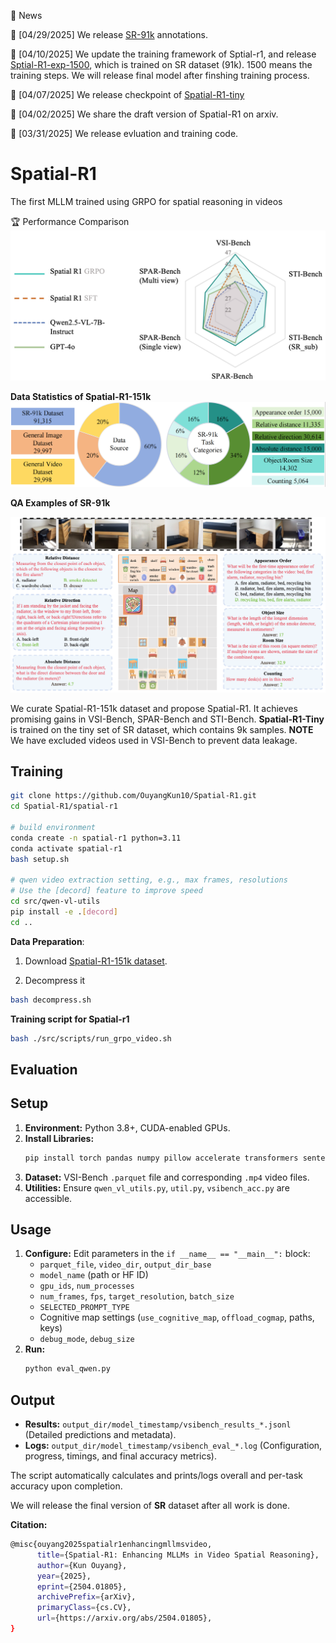 📅 News

🚀 [04/29/2025] We release [SR-91k](https://github.com/OuyangKun10/Spatial-R1/blob/main/annotation/SR-91k.jsonl) annotations.

🚀 [04/10/2025] We update the training framework of Sptial-r1, and release [Sptial-R1-exp-1500](https://huggingface.co/RUBBISHLIKE/Sptial-R1-exp-1500), which is trained on SR dataset (91k). 1500 means the training steps. We will release final model after finshing training process.

🚀 [04/07/2025] We release checkpoint of [Spatial-R1-tiny](https://huggingface.co/RUBBISHLIKE/Spatial-R1-tiny)

🚀 [04/02/2025] We share the draft version of Spatial-R1 on arxiv.

🚀 [03/31/2025] We release evluation and training code.



# Spatial-R1
The first MLLM trained using GRPO for spatial reasoning in videos

🏆 Performance Comparison 
<img src="./figure/overall_performance.png"/>

**Data Statistics of Spatial-R1-151k**
<img src="./figure/data_statistics.png"/>

**QA Examples of SR-91k**

<img src="./figure/QA_visual.png"/>

We curate Spatial-R1-151k dataset and propose Spatial-R1. It achieves promising gains in VSI-Bench, SPAR-Bench and STI-Bench. **Spatial-R1-Tiny** is trained on the tiny set of SR dataset, which contains 9k samples. **NOTE** We have excluded videos used in VSI-Bench to prevent data leakage.

## Training
```bash
git clone https://github.com/OuyangKun10/Spatial-R1.git
cd Spatial-R1/spatial-r1

# build environment
conda create -n spatial-r1 python=3.11 
conda activate spatial-r1
bash setup.sh

# qwen video extraction setting, e.g., max frames, resolutions
# Use the [decord] feature to improve speed
cd src/qwen-vl-utils
pip install -e .[decord]
cd ..
```
**Data Preparation**:

1. Download [Spatial-R1-151k dataset](https://huggingface.co/datasets/RUBBISHLIKE/Spatial-R1-151k).

2. Decompress it
   
```bash
bash decompress.sh
```

   
**Training script for Spatial-r1**
```bash
bash ./src/scripts/run_grpo_video.sh
```
## Evaluation

## Setup

1.  **Environment:** Python 3.8+, CUDA-enabled GPUs.
2.  **Install Libraries:**
    ```bash
    pip install torch pandas numpy pillow accelerate transformers sentencepiece decord flash-attn --no-build-isolation
    ```
3.  **Dataset:** VSI-Bench `.parquet` file and corresponding `.mp4` video files.
4.  **Utilities:** Ensure `qwen_vl_utils.py`, `util.py`, `vsibench_acc.py` are accessible.

## Usage

1.  **Configure:** Edit parameters in the `if __name__ == "__main__":` block:
    *   `parquet_file`, `video_dir`, `output_dir_base`
    *   `model_name` (path or HF ID)
    *   `gpu_ids`, `num_processes`
    *   `num_frames`, `fps`, `target_resolution`, `batch_size`
    *   `SELECTED_PROMPT_TYPE`
    *   Cognitive map settings (`use_cognitive_map`, `offload_cogmap`, paths, keys)
    *   `debug_mode`, `debug_size`
2.  **Run:**
    ```bash
    python eval_qwen.py
    ```

## Output

*   **Results:** `output_dir/model_timestamp/vsibench_results_*.jsonl` (Detailed predictions and metadata).
*   **Logs:** `output_dir/model_timestamp/vsibench_eval_*.log` (Configuration, progress, timings, and final accuracy metrics).

The script automatically calculates and prints/logs overall and per-task accuracy upon completion.

We will release the final version of **SR** dataset after all work is done.

**Citation:**

```bash
@misc{ouyang2025spatialr1enhancingmllmsvideo,
      title={Spatial-R1: Enhancing MLLMs in Video Spatial Reasoning}, 
      author={Kun Ouyang},
      year={2025},
      eprint={2504.01805},
      archivePrefix={arXiv},
      primaryClass={cs.CV},
      url={https://arxiv.org/abs/2504.01805}, 
}
```

